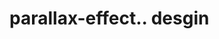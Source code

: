 # parallax-effect.. desgin                                                                                                                                                                                                                                                                                                   
